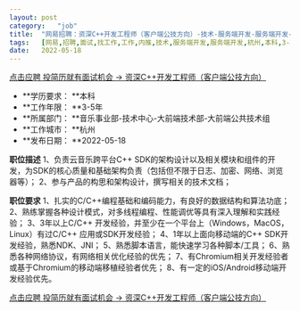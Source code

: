 ```yaml
---
layout:	post
category:	"job"
title:	"网易招聘：资深C++开发工程师（客户端公技方向）-技术-服务端开发-服务端开发-杭州本科3-5年"
tags:	[网易,招聘,面试,找工作,工作,内推,技术,服务端开发,服务端开发,杭州,本科,3-5年]
date:	2022-05-18
---
```


[点击应聘 投简历就有面试机会 -> 资深C++开发工程师（客户端公技方向）](http://mobile.bole.netease.com/bole/boleDetail?id=36696&employeeId=346f03c3cda5f04c&key=all)



- **学历要求： **本科
- **工作年限： **3-5年
- **所属部门： **音乐事业部-技术中心-大前端技术部-大前端公共技术组
- **工作城市： **杭州
- **发布日期： **2022-05-18



**职位描述**
1、负责云音乐跨平台C++ SDK的架构设计以及相关模块和组件的开发，为SDK的核心质量和基础架构负责（包括但不限于日志、加密、网络、浏览器等）；
2、参与产品的构思和架构设计，撰写相关的技术文档；



**职位要求**
1、扎实的C/C++编程基础和编码能力，有良好的数据结构和算法功底；
2、熟练掌握各种设计模式，对多线程编程、性能调优等具有深入理解和实践经验；
3、3年以上C/C++ 开发经验，并至少在一个平台上（Windows，MacOS，Linux）有过C/C++ 应用或SDK开发经验；
4、1年以上面向移动端的C++ SDK开发经验，熟悉NDK、JNI；
5、熟悉脚本语言，能快速学习各种脚本/工具；
6、熟悉各种网络协议，有网络相关优化经验的优先；
7、有Chromium相关开发经验者或基于Chromium的移动端移植经验者优先；
8、有一定的iOS/Android移动端开发经验优先。



[点击应聘 投简历就有面试机会 -> 资深C++开发工程师（客户端公技方向）](http://mobile.bole.netease.com/bole/boleDetail?id=36696&employeeId=346f03c3cda5f04c&key=all)